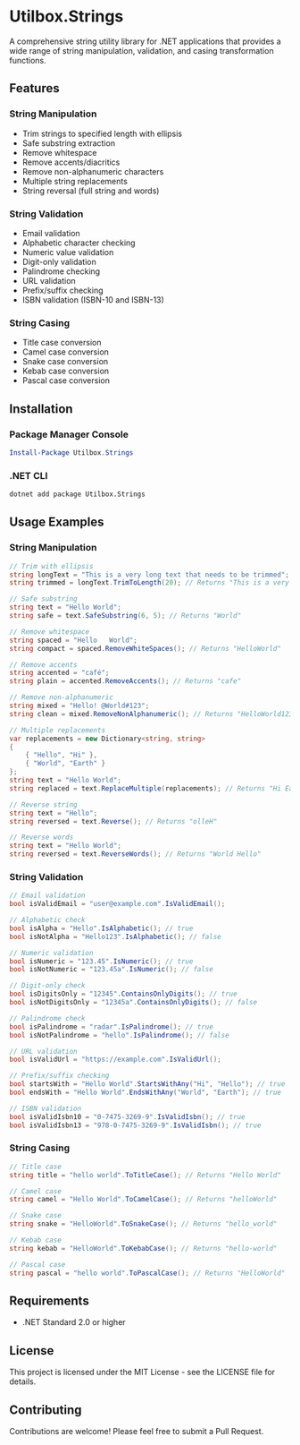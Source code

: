 # Utilbox.Strings

A comprehensive string utility library for .NET applications that provides a wide range of string manipulation, validation, and casing transformation functions.

## Features

### String Manipulation

- Trim strings to specified length with ellipsis
- Safe substring extraction
- Remove whitespace
- Remove accents/diacritics
- Remove non-alphanumeric characters
- Multiple string replacements
- String reversal (full string and words)

### String Validation

- Email validation
- Alphabetic character checking
- Numeric value validation
- Digit-only validation
- Palindrome checking
- URL validation
- Prefix/suffix checking
- ISBN validation (ISBN-10 and ISBN-13)

### String Casing

- Title case conversion
- Camel case conversion
- Snake case conversion
- Kebab case conversion
- Pascal case conversion

## Installation

### Package Manager Console

```powershell
Install-Package Utilbox.Strings
```

### .NET CLI

```bash
dotnet add package Utilbox.Strings
```

## Usage Examples

### String Manipulation

```csharp
// Trim with ellipsis
string longText = "This is a very long text that needs to be trimmed";
string trimmed = longText.TrimToLength(20); // Returns "This is a very long..."

// Safe substring
string text = "Hello World";
string safe = text.SafeSubstring(6, 5); // Returns "World"

// Remove whitespace
string spaced = "Hello   World";
string compact = spaced.RemoveWhiteSpaces(); // Returns "HelloWorld"

// Remove accents
string accented = "café";
string plain = accented.RemoveAccents(); // Returns "cafe"

// Remove non-alphanumeric
string mixed = "Hello! @World#123";
string clean = mixed.RemoveNonAlphanumeric(); // Returns "HelloWorld123"

// Multiple replacements
var replacements = new Dictionary<string, string>
{
    { "Hello", "Hi" },
    { "World", "Earth" }
};
string text = "Hello World";
string replaced = text.ReplaceMultiple(replacements); // Returns "Hi Earth"

// Reverse string
string text = "Hello";
string reversed = text.Reverse(); // Returns "olleH"

// Reverse words
string text = "Hello World";
string reversed = text.ReverseWords(); // Returns "World Hello"
```

### String Validation

```csharp
// Email validation
bool isValidEmail = "user@example.com".IsValidEmail();

// Alphabetic check
bool isAlpha = "Hello".IsAlphabetic(); // true
bool isNotAlpha = "Hello123".IsAlphabetic(); // false

// Numeric validation
bool isNumeric = "123.45".IsNumeric(); // true
bool isNotNumeric = "123.45a".IsNumeric(); // false

// Digit-only check
bool isDigitsOnly = "12345".ContainsOnlyDigits(); // true
bool isNotDigitsOnly = "12345a".ContainsOnlyDigits(); // false

// Palindrome check
bool isPalindrome = "radar".IsPalindrome(); // true
bool isNotPalindrome = "hello".IsPalindrome(); // false

// URL validation
bool isValidUrl = "https://example.com".IsValidUrl();

// Prefix/suffix checking
bool startsWith = "Hello World".StartsWithAny("Hi", "Hello"); // true
bool endsWith = "Hello World".EndsWithAny("World", "Earth"); // true

// ISBN validation
bool isValidIsbn10 = "0-7475-3269-9".IsValidIsbn(); // true
bool isValidIsbn13 = "978-0-7475-3269-9".IsValidIsbn(); // true
```

### String Casing

```csharp
// Title case
string title = "hello world".ToTitleCase(); // Returns "Hello World"

// Camel case
string camel = "Hello World".ToCamelCase(); // Returns "helloWorld"

// Snake case
string snake = "HelloWorld".ToSnakeCase(); // Returns "hello_world"

// Kebab case
string kebab = "HelloWorld".ToKebabCase(); // Returns "hello-world"

// Pascal case
string pascal = "hello world".ToPascalCase(); // Returns "HelloWorld"
```

## Requirements

- .NET Standard 2.0 or higher

## License

This project is licensed under the MIT License - see the LICENSE file for details.

## Contributing

Contributions are welcome! Please feel free to submit a Pull Request.
